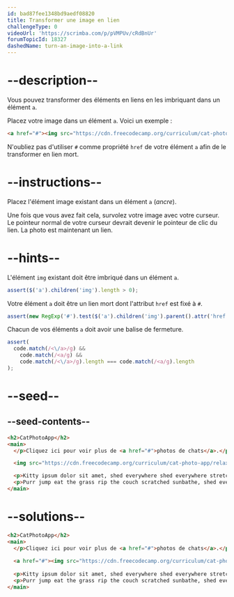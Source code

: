 ```yaml
---
id: bad87fee1348bd9aedf08820
title: Transformer une image en lien
challengeType: 0
videoUrl: 'https://scrimba.com/p/pVMPUv/cRdBnUr'
forumTopicId: 18327
dashedName: turn-an-image-into-a-link
---
```


# --description--

Vous pouvez transformer des éléments en liens en les imbriquant dans un élément `a`.

Placez votre image dans un élément `a`. Voici un exemple :

```html
<a href="#"><img src="https://cdn.freecodecamp.org/curriculum/cat-photo-app/relaxing-cat.jpg" alt="Three kittens running towards the camera."></a>
```

N'oubliez pas d'utiliser `#` comme propriété `href` de votre élément `a` afin de le transformer en lien mort.

# --instructions--

Placez l'élément image existant dans un élément `a` (*ancre*).

Une fois que vous avez fait cela, survolez votre image avec votre curseur. Le pointeur normal de votre curseur devrait devenir le pointeur de clic du lien. La photo est maintenant un lien.

# --hints--

L'élément `img` existant doit être imbriqué dans un élément `a`.

```js
assert($('a').children('img').length > 0);
```

Votre élément `a` doit être un lien mort dont l'attribut `href` est fixé à `#`.

```js
assert(new RegExp('#').test($('a').children('img').parent().attr('href')));
```

Chacun de vos éléments `a` doit avoir une balise de fermeture.

```js
assert(
  code.match(/<\/a>/g) &&
    code.match(/<a/g) &&
    code.match(/<\/a>/g).length === code.match(/<a/g).length
);
```

# --seed--

## --seed-contents--

```html
<h2>CatPhotoApp</h2>
<main>
  </p>Cliquez ici pour voir plus de <a href="#">photos de chats</a>.</p>

  <img src="https://cdn.freecodecamp.org/curriculum/cat-photo-app/relaxing-cat.jpg" alt="A cute orange cat lying on its back.">

  <p>Kitty ipsum dolor sit amet, shed everywhere shed everywhere stretching attack your ankles chase the red dot, hairball run catnip eat the grass sniff.</p>
  <p>Purr jump eat the grass rip the couch scratched sunbathe, shed everywhere rip the couch sleep in the sink fluffy fur catnip scratched.</p>
</main>
```

# --solutions--

```html
<h2>CatPhotoApp</h2>
<main>
  </p>Cliquez ici pour voir plus de <a href="#">photos de chats</a>.</p>
  
  <a href="#"><img src="https://cdn.freecodecamp.org/curriculum/cat-photo-app/relaxing-cat.jpg" alt="A cute orange cat lying on its back."></a>
  
  <p>Kitty ipsum dolor sit amet, shed everywhere shed everywhere stretching attack your ankles chase the red dot, hairball run catnip eat the grass sniff.</p>
  <p>Purr jump eat the grass rip the couch scratched sunbathe, shed everywhere rip the couch sleep in the sink fluffy fur catnip scratched.</p>
</main>
```
